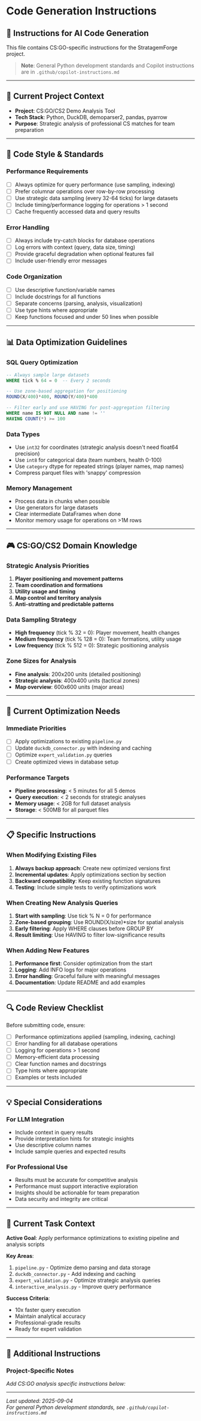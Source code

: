 # Code Generation Instructions

## 📝 Instructions for AI Code Generation

This file contains CS:GO-specific instructions for the StratagemForge project.

> **Note**: General Python development standards and Copilot instructions are in `.github/copilot-instructions.md`

---

## 🎯 Current Project Context
- **Project**: CS:GO/CS2 Demo Analysis Tool
- **Tech Stack**: Python, DuckDB, demoparser2, pandas, pyarrow
- **Purpose**: Strategic analysis of professional CS matches for team preparation

---

## 🔧 Code Style & Standards

### **Performance Requirements**
- [ ] Always optimize for query performance (use sampling, indexing)
- [ ] Prefer columnar operations over row-by-row processing
- [ ] Use strategic data sampling (every 32-64 ticks) for large datasets
- [ ] Include timing/performance logging for operations > 1 second
- [ ] Cache frequently accessed data and query results

### **Error Handling**
- [ ] Always include try-catch blocks for database operations
- [ ] Log errors with context (query, data size, timing)
- [ ] Provide graceful degradation when optional features fail
- [ ] Include user-friendly error messages

### **Code Organization**
- [ ] Use descriptive function/variable names
- [ ] Include docstrings for all functions
- [ ] Separate concerns (parsing, analysis, visualization)
- [ ] Use type hints where appropriate
- [ ] Keep functions focused and under 50 lines when possible

---

## 📊 Data Optimization Guidelines

### **SQL Query Optimization**
```sql
-- Always sample large datasets
WHERE tick % 64 = 0  -- Every 2 seconds

-- Use zone-based aggregation for positioning
ROUND(X/400)*400, ROUND(Y/400)*400

-- Filter early and use HAVING for post-aggregation filtering
WHERE name IS NOT NULL AND name != ''
HAVING COUNT(*) >= 100
```

### **Data Types**
- Use `int32` for coordinates (strategic analysis doesn't need float64 precision)
- Use `int8` for categorical data (team numbers, health 0-100)
- Use `category` dtype for repeated strings (player names, map names)
- Compress parquet files with 'snappy' compression

### **Memory Management**
- Process data in chunks when possible
- Use generators for large datasets
- Clear intermediate DataFrames when done
- Monitor memory usage for operations on >1M rows

---

## 🎮 CS:GO/CS2 Domain Knowledge

### **Strategic Analysis Priorities**
1. **Player positioning and movement patterns**
2. **Team coordination and formations**
3. **Utility usage and timing**
4. **Map control and territory analysis**
5. **Anti-stratting and predictable patterns**

### **Data Sampling Strategy**
- **High frequency** (tick % 32 = 0): Player movement, health changes
- **Medium frequency** (tick % 128 = 0): Team formations, utility usage
- **Low frequency** (tick % 512 = 0): Strategic positioning analysis

### **Zone Sizes for Analysis**
- **Fine analysis**: 200x200 units (detailed positioning)
- **Strategic analysis**: 400x400 units (tactical zones)
- **Map overview**: 600x600 units (major areas)

---

## 🚀 Current Optimization Needs

### **Immediate Priorities**
- [ ] Apply optimizations to existing `pipeline.py`
- [ ] Update `duckdb_connector.py` with indexing and caching
- [ ] Optimize `expert_validation.py` queries
- [ ] Create optimized views in database setup

### **Performance Targets**
- **Pipeline processing**: < 5 minutes for all 5 demos
- **Query execution**: < 2 seconds for strategic analyses
- **Memory usage**: < 2GB for full dataset analysis
- **Storage**: < 500MB for all parquet files

---

## 📋 Specific Instructions

### **When Modifying Existing Files**
1. **Always backup approach**: Create new optimized versions first
2. **Incremental updates**: Apply optimizations section by section
3. **Backward compatibility**: Keep existing function signatures
4. **Testing**: Include simple tests to verify optimizations work

### **When Creating New Analysis Queries**
1. **Start with sampling**: Use tick % N = 0 for performance
2. **Zone-based grouping**: Use ROUND(X/size)*size for spatial analysis
3. **Early filtering**: Apply WHERE clauses before GROUP BY
4. **Result limiting**: Use HAVING to filter low-significance results

### **When Adding New Features**
1. **Performance first**: Consider optimization from the start
2. **Logging**: Add INFO logs for major operations
3. **Error handling**: Graceful failure with meaningful messages
4. **Documentation**: Update README and add examples

---

## 🔍 Code Review Checklist

Before submitting code, ensure:
- [ ] Performance optimizations applied (sampling, indexing, caching)
- [ ] Error handling for all database operations
- [ ] Logging for operations > 1 second
- [ ] Memory-efficient data processing
- [ ] Clear function names and docstrings
- [ ] Type hints where appropriate
- [ ] Examples or tests included

---

## 💡 Special Considerations

### **For LLM Integration**
- Include context in query results
- Provide interpretation hints for strategic insights
- Use descriptive column names
- Include sample queries and expected results

### **For Professional Use**
- Results must be accurate for competitive analysis
- Performance must support interactive exploration
- Insights should be actionable for team preparation
- Data security and integrity are critical

---

## 🎯 Current Task Context

**Active Goal**: Apply performance optimizations to existing pipeline and analysis scripts

**Key Areas**:
1. `pipeline.py` - Optimize demo parsing and data storage
2. `duckdb_connector.py` - Add indexing and caching
3. `expert_validation.py` - Optimize strategic analysis queries
4. `interactive_analysis.py` - Improve query performance

**Success Criteria**:
- 10x faster query execution
- Maintain analytical accuracy
- Professional-grade results
- Ready for expert validation

---

## 📝 Additional Instructions

### **Project-Specific Notes**

*Add CS:GO analysis specific instructions below:*

<!-- 
Example CS:GO specific instructions:
- Always validate demo file integrity before parsing
- Use specific map coordinate systems for each map
- Include round-by-round analysis capabilities
- Follow specific esports terminology and conventions
- Include specific performance benchmarks for demo parsing
- Use domain-specific error handling for demo parsing failures
-->

---

*Last updated: 2025-09-04*  
*For general Python development standards, see `.github/copilot-instructions.md`*
